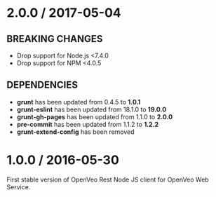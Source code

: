 # 2.0.0 / 2017-05-04

## BREAKING CHANGES

- Drop support for Node.js &lt;7.4.0
- Drop support for NPM &lt;4.0.5

## DEPENDENCIES

- **grunt** has been updated from 0.4.5 to **1.0.1**
- **grunt-eslint** has been updated from 18.1.0 to **19.0.0**
- **grunt-gh-pages** has been updated from 1.1.0 to **2.0.0**
- **pre-commit** has been updated from 1.1.2 to **1.2.2**
- **grunt-extend-config** has been removed

# 1.0.0 / 2016-05-30

First stable version of OpenVeo Rest Node JS client for OpenVeo Web Service.
